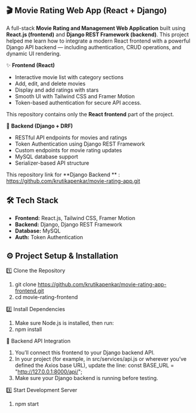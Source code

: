🎬 **Movie Rating Web App (React + Django)**
-----------------------------------

A full-stack **Movie Rating and Management Web Application** built using **React.js (frontend)** and **Django REST Framework (backend)**.
This project helped me learn how to integrate a modern React frontend with a powerful Django API backend — including authentication, CRUD operations, and dynamic UI rendering.


✨ **Frontend (React)**
- Interactive movie list with category sections  
- Add, edit, and delete movies  
- Display and add ratings with stars 
- Smooth UI with Tailwind CSS and Framer Motion  
- Token-based authentication for secure API access.

This repository contains only the **React frontend** part of the project.

🧠 **Backend (Django + DRF)**
- RESTful API endpoints for movies and ratings  
- Token Authentication using Django REST Framework  
- Custom endpoints for movie rating updates  
- MySQL database support  
- Serializer-based API structure

This repository link for **Django Backend ** : https://github.com/krutikapenkar/movie-rating-app.git


🛠️ **Tech Stack**
-----------------------------------
- **Frontend:** React.js, Tailwind CSS, Framer Motion
- **Backend:** Django, Django REST Framework
- **Database:** MySQL
- **Auth:** Token Authentication

⚙️ **Project Setup & Installation**
-----------------------------------

1️⃣ Clone the Repository

1) git clone https://github.com/krutikapenkar/movie-rating-app-frontend.git 
2) cd movie-rating-frontend

2️⃣ Install Dependencies

1) Make sure Node.js is installed, then run:
2) npm install

🔗 Backend API Integration

1) You’ll connect this frontend to your Django backend API.
2) In your project (for example, in src/services/api.js or wherever you’ve defined the Axios base URL), update the line:
const BASE_URL = "http://127.0.0.1:8000/api/";
3) Make sure your Django backend is running before testing.

3️⃣ Start Development Server

1) npm start






